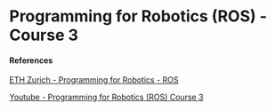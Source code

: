 # Programming for Robotics (ROS) - Course 3

#### References
[ETH Zurich - Programming for Robotics - ROS](http://www.rsl.ethz.ch/education-students/lectures/ros.html)

[Youtube - Programming for Robotics (ROS) Course 3](https://www.youtube.com/watch?v=_GgHFuib_LU&list=PLE-BQwvVGf8HOvwXPgtDfWoxd4Cc6ghiP&index=3)
